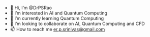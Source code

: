 - 👋 Hi, I’m @DrPSRao
- 👀 I’m interested in AI and Quantum Computing
- 🌱 I’m currently learning Quantum Computing
- 💞️ I’m looking to collaborate on AI, Quantum Computing and CFD
- 📫 How to reach me er.p.srinivas@gmail.com

<!---
DrPSRao/DrPSRao is a ✨ special ✨ repository because its `README.md` (this file) appears on your GitHub profile.
You can click the Preview link to take a look at your changes.
--->

